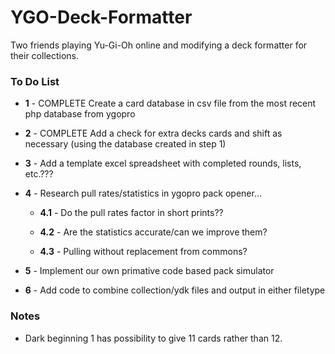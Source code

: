 # YGO-Deck-Formatter
Two friends playing Yu-Gi-Oh online and modifying a deck formatter for their collections.

### To Do List

- __1__ - COMPLETE Create a card database in csv file from the most recent php database from ygopro

- __2__ - COMPLETE Add a check for extra decks cards and shift as necessary (using the database created in step 1)

- __3__ - Add a template excel spreadsheet with completed rounds, lists, etc.???

- __4__ - Research pull rates/statistics in ygopro pack opener...

  - __4.1__ - Do the pull rates factor in short prints??

  - __4.2__ - Are the statistics accurate/can we improve them? 

  - __4.3__ - Pulling without replacement from commons?
 
- __5__ - Implement our own primative code based pack simulator
- __6__ - Add code to combine collection/ydk files and output in either filetype

### Notes

- Dark beginning 1 has possibility to give 11 cards rather than 12.
